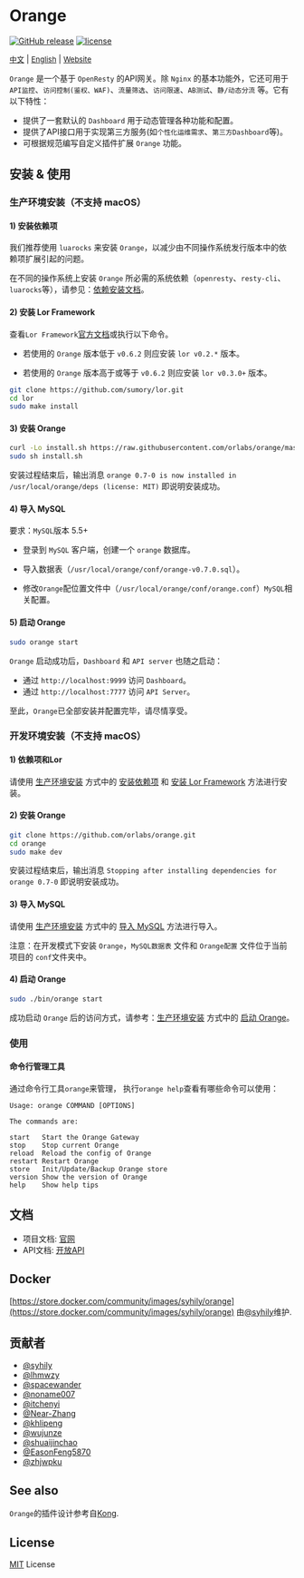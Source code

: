 # Orange

 [![GitHub release](https://img.shields.io/github/release/sumory/orange.svg)](https://github.com/sumory/orange/releases/latest) [![license](https://img.shields.io/github/license/sumory/orange.svg)](https://github.com/sumory/orange/blob/master/LICENSE)


<a href="./README_zh.md" style="font-size:13px">中文</a> | <a href="./README.md" style="font-size:13px">English</a> | <a href="http://orange.sumory.com" style="font-size:13px">Website</a>

`Orange` 是一个基于 `OpenResty` 的API网关。除 `Nginx` 的基本功能外，它还可用于`API监控`、`访问控制(鉴权、WAF)`、`流量筛选`、`访问限速`、`AB测试`、`静/动态分流` 等。它有以下特性：

- 提供了一套默认的 `Dashboard` 用于动态管理各种功能和配置。
- 提供了API接口用于实现第三方服务(如`个性化运维需求`、`第三方Dashboard`等)。
- 可根据规范编写自定义插件扩展 `Orange` 功能。


## 安装 & 使用

### 生产环境安装（不支持 macOS）

#### 1) 安装依赖项

我们推荐使用 `luarocks` 来安装 `Orange`，以减少由不同操作系统发行版本中的依赖项扩展引起的问题。

在不同的操作系统上安装 `Orange` 所必需的系统依赖（`openresty`、`resty-cli`、`luarocks`等），请参见：[依赖安装文档](docs/install-dependencies.md)。

#### 2) 安装 Lor Framework

查看`Lor Framework`[官方文档](https://github.com/sumory/lor)或执行以下命令。

 - 若使用的 `Orange` 版本低于 `v0.6.2` 则应安装 `lor v0.2.*` 版本。
 
 - 若使用的 `Orange` 版本高于或等于 `v0.6.2` 则应安装 `lor v0.3.0+` 版本。

```bash
git clone https://github.com/sumory/lor.git
cd lor
sudo make install
```

#### 3) 安装 Orange

```bash
curl -Lo install.sh https://raw.githubusercontent.com/orlabs/orange/master/install/install-orange.sh
sudo sh install.sh
```

安装过程结束后，输出消息 `orange 0.7-0 is now installed in /usr/local/orange/deps (license: MIT)` 即说明安装成功。

#### 4) 导入 MySQL

要求：`MySQL`版本 5.5+

 - 登录到 `MySQL` 客户端，创建一个 `orange` 数据库。
 
 - 导入数据表（`/usr/local/orange/conf/orange-v0.7.0.sql`）。
 
 - 修改`Orange`配位置文件中（`/usr/local/orange/conf/orange.conf`）`MySQL`相关配置。

#### 5) 启动 Orange

```bash
sudo orange start
```

`Orange` 启动成功后，`Dashboard` 和 `API server` 也随之启动：

 - 通过 `http://localhost:9999` 访问 `Dashboard`。
 - 通过 `http://localhost:7777` 访问 `API Server`。

至此，`Orange`已全部安装并配置完毕，请尽情享受。

### 开发环境安装（不支持 macOS）

#### 1) 依赖项和Lor

请使用 [生产环境安装](#生产环境安装不支持-macos) 方式中的 [安装依赖项](#1-安装依赖项) 和 [安装 Lor Framework](#2-安装-Lor-Framework) 方法进行安装。

#### 2) 安装 Orange

```bash
git clone https://github.com/orlabs/orange.git
cd orange
sudo make dev
```

安装过程结束后，输出消息 `Stopping after installing dependencies for orange 0.7-0` 即说明安装成功。

#### 3) 导入 MySQL

请使用 [生产环境安装](#生产环境安装不支持-macos) 方式中的 [导入 MySQL](#4-导入-MySQL) 方法进行导入。

注意：在开发模式下安装 `Orange`，`MySQL数据表` 文件和 `Orange配置` 文件位于当前项目的 `conf`文件夹中。

#### 4) 启动 Orange

```bash
sudo ./bin/orange start
```

成功启动 `Orange` 后的访问方式，请参考：[生产环境安装](#生产环境安装不支持-macos) 方式中的 [启动 Orange](#5-启动-Orange)。

### 使用

#### 命令行管理工具

通过命令行工具`orange`来管理， 执行`orange help`查看有哪些命令可以使用：

```
Usage: orange COMMAND [OPTIONS]

The commands are:

start   Start the Orange Gateway
stop    Stop current Orange
reload  Reload the config of Orange
restart Restart Orange
store   Init/Update/Backup Orange store
version Show the version of Orange
help    Show help tips
```

## 文档

- 项目文档: [官网](http://orange.sumory.com/docs)
- API文档: [开放API](./docs/api/README.md)


## Docker

[https://store.docker.com/community/images/syhily/orange](https://store.docker.com/community/images/syhily/orange) 由[@syhily](https://github.com/syhily)维护.

## 贡献者

- [@syhily](https://github.com/syhily)
- [@lhmwzy](https://github.com/lhmwzy)
- [@spacewander](https://github.com/spacewander)
- [@noname007](https://github.com/noname007)
- [@itchenyi](https://github.com/itchenyi)
- [@Near-Zhang](https://github.com/Near-Zhang)
- [@khlipeng](https://github.com/khlipeng)
- [@wujunze](https://github.com/wujunze)
- [@shuaijinchao](https://github.com/shuaijinchao)
- [@EasonFeng5870](https://github.com/EasonFeng5870)
- [@zhjwpku](https://github.com/zhjwpku)



## See also

`Orange`的插件设计参考自[Kong](https://github.com/Mashape/kong).

## License

[MIT](./LICENSE) License
